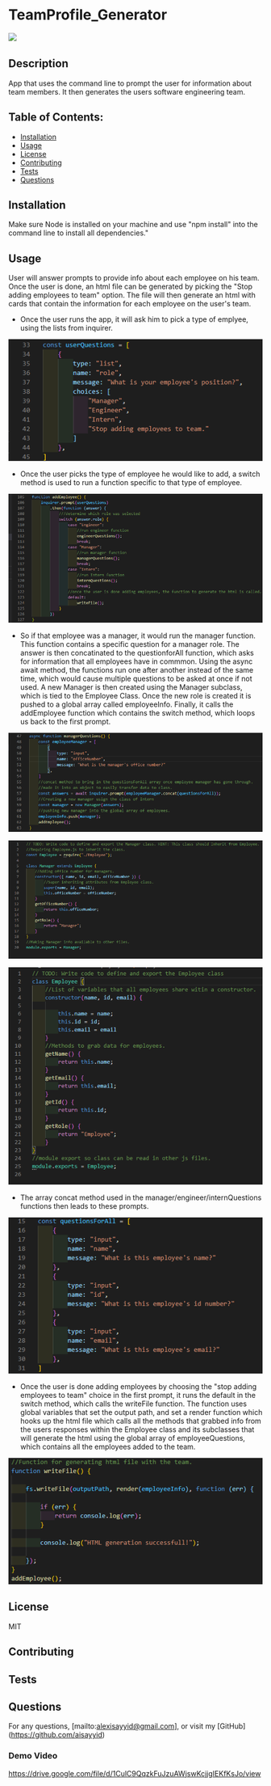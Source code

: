 # TeamProfile_Generator
  ![](https://img.shields.io/badge/License-MIT-blue)
  ## Description 
  App that uses the command line to prompt the user for information about team members. It then generates the users software engineering team.
  ## Table of Contents:
  - [Installation](#Installation)
  - [Usage](#Usage)
  - [License](#License)
  - [Contributing](#Contributing)
  - [Tests](#Tests)
  - [Questions](#Questions)
  ## Installation
  Make sure Node is installed on your machine and use "npm install" into the command line to install all dependencies."
  ## Usage
  User will answer prompts to provide info about each employee on his team.  Once the user is done, an html file can be generated by picking the "Stop adding employees to team" option.  The file will then generate an html with cards that contain the information for each employee on the user's team.
  
  - Once the user runs the app, it will ask him to pick a type of emplyee, using the lists from inquirer.
  
  ![](images/EmployeesList.png)
  
  - Once the user picks the type of employee he would like to add, a switch method is used to run a function specific to that type of employee.
  
  ![](images/SwitchCase.png)
  
  - So if that employee was a manager, it would run the manager function.  This function contains a specific question for a manager role.  The answer is then concatinated to the questionforAll function, which asks for information that all employees have in commmon. Using the async await method, the functions run one after another instead of the same time, which would cause multiple questions to be asked at once if not used.  A new Manager is then  created using the Manager subclass, which is tied to the Employee Class.  Once the new role is created it is pushed to a global array called employeeInfo.  Finally, it calls the addEmployee function which contains the switch method, which loops us back to the first prompt.
  
  ![](images/Managerfunction.png)
  
  ![](images/Manager_Subclass.png)
  
  ![](images/Employee_Class.png)
  
  
  
  - The array concat method used in the manager/engineer/internQuestions functions then leads to these prompts.
  
  ![](images/GeneralEmployeeQuestions.png)
  
  - Once the user is done adding employees by choosing the "stop adding employees to team" choice in the first prompt, it runs the default in the switch method, which calls the writeFile function.  The function uses global variables that set the output path, and set a render function which hooks up the html file which calls all the methods that grabbed info from the users responses within the Employee class and its subclasses that will generate the html using the global array of employeeQuestions, which contains all the employees added to the team.
  
  ![](images/WriteFileFunction.png)
 
 ## License
  MIT
  ## Contributing
  
  ## Tests
  
  ## Questions
  For any questions, [mailto:alexisayyid@gmail.com], or visit my [GitHub] (https://github.com/aisayyid) 
  
  ### Demo Video
  https://drive.google.com/file/d/1CulC9QqzkFuJzuAWjswKcjjgIEKfKsJo/view
 
